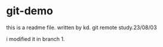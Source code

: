 # git-demo
this is a readme file.
written by kd.
git remote study.23/08/03

i modified it in branch 1.
